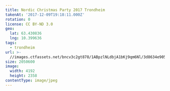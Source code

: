 ```yaml
---
title: Nordic Christmas Party 2017 Trondheim
takenAt: '2017-12-09T19:18:11.000Z'
rotation: 0
license: CC BY-ND 3.0
geo:
  lat: 63.430836
  lng: 10.399636
tags:
  - trondheim
url: >-
  //images.ctfassets.net/bncv3c2gt878/1ABpzlNLdbjA1bKj9qm6Nl/3d8634e905e0243826df809f4851d895/nordic-christmas-party-2017-trondheim_24096006417_o
size: 2050600
image:
  width: 4192
  height: 2358
contentType: image/jpeg
---
```


